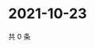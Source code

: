 # 2021-10-23

共 0 条

<!-- BEGIN WEIBO -->
<!-- 最后更新时间 Sat Oct 23 2021 07:08:34 GMT+0800 (China Standard Time) -->

<!-- END WEIBO -->
